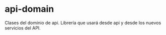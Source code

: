 # api-domain

Clases del dominio de api. Librería que usará desde api y desde los nuevos servicios del API.
